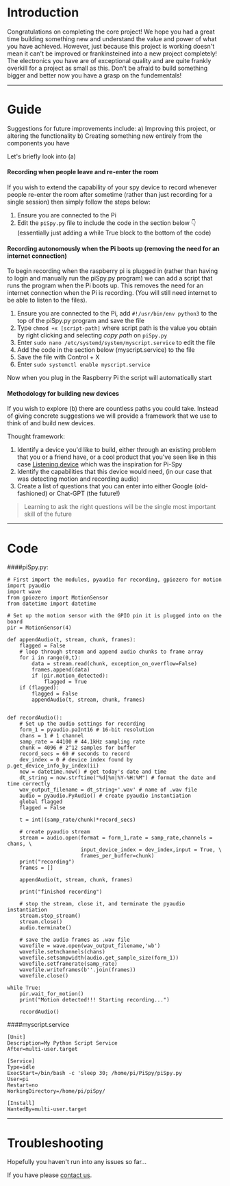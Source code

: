 # Introduction 
Congratulations on completing the core project! We hope you had a great time building something new and understand the value and power of what you have achieved. 
However, just because this project is working doesn't mean it can't be improved or frankinsteined into a new project completely!
The electronics you have are of exceptional quality and are quite frankly overkill for a project as small as this. Don't be afraid to build something bigger and better now you have a grasp on the fundementals!

---
# Guide
Suggestions for future improvements include:
    a) Improving this project, or altering the functionality
    b) Creating something new entirely from the components you have

Let's briefly look into (a)


#### Recording when people leave and re-enter the room
If you wish to extend the capability of your spy device to record whenever people re-enter the room after sometime (rather than just recording for a single session) then simply follow the steps below:
1) Ensure you are connected to the Pi
2) Edit the `piSpy.py` file to include the code in the section below 👇 (essentially just adding a while True block to the bottom of the code)


#### Recording autonomously when the Pi boots up (removing the need for an internet connection)
To begin recording when the raspberry pi is plugged in (rather than having to login and manually run the piSpy.py program) we can add a script that runs the program when the Pi boots up. This removes the need for an internet connection when the Pi is recording. (You will still need internet to be able to listen to the files).
1) Ensure you are connected to the Pi, add `#!/usr/bin/env python3` to the top of the piSpy.py program and save the file
2) Type `chmod +x [script-path]` where script path is the value you obtain by right clicking and selecting *copy path* on `piSpy.py`
3) Enter `sudo nano /etc/systemd/system/myscript.service` to edit the file
4) Add the code in the section below (myscript.service) to the file
5) Save the file with Control + X
6) Enter `sudo systemctl enable myscript.service`

Now when you plug in the Raspberry Pi the script will automatically start

#### Methodology for building new devices
If you wish to explore (b) there are countless paths you could take. Instead of giving concrete suggestions we will provide a framework that we use to think of and build new devices.

Thought framework:
1) Identify a device you'd like to build, either through an existing problem that you or a friend have, or a cool product that you've seen like in this case [Listening device](https://www.spygadgets4u.co.uk/listening-devices/listening-device-voice-recorder-with-90-day-battery.html) which was the inspiration for Pi-Spy
2) Identify the capabilities that this device would need, (in our case that was detecting motion and recording audio)
3) Create a list of questions that you can enter into either Google (old-fashioned) or Chat-GPT (the future!) 

> Learning to ask the right questions will be the single most important skill of the future


---
# Code
####piSpy.py:
```
# First import the modules, pyaudio for recording, gpiozero for motion
import pyaudio
import wave
from gpiozero import MotionSensor
from datetime import datetime

# Set up the motion sensor with the GPIO pin it is plugged into on the board
pir = MotionSensor(4)

def appendAudio(t, stream, chunk, frames):
    flagged = False
    # loop through stream and append audio chunks to frame array
    for i in range(0,t):
        data = stream.read(chunk, exception_on_overflow=False)
        frames.append(data)
        if (pir.motion_detected):  
            flagged = True
    if (flagged):
        flagged = False
        appendAudio(t, stream, chunk, frames)
    

def recordAudio():
    # Set up the audio settings for recording
    form_1 = pyaudio.paInt16 # 16-bit resolution
    chans = 1 # 1 channel
    samp_rate = 44100 # 44.1kHz sampling rate
    chunk = 4096 # 2^12 samples for buffer
    record_secs = 60 # seconds to record
    dev_index = 0 # device index found by p.get_device_info_by_index(ii)
    now = datetime.now() # get today's date and time
    dt_string = now.strftime("%d|%m|%Y-%H:%M") # format the date and time correctly
    wav_output_filename = dt_string+'.wav' # name of .wav file
    audio = pyaudio.PyAudio() # create pyaudio instantiation
    global flagged
    flagged = False

    t = int((samp_rate/chunk)*record_secs)

    # create pyaudio stream
    stream = audio.open(format = form_1,rate = samp_rate,channels = chans, \
                        input_device_index = dev_index,input = True, \
                        frames_per_buffer=chunk)
    print("recording")
    frames = []

    appendAudio(t, stream, chunk, frames)

    print("finished recording")

    # stop the stream, close it, and terminate the pyaudio instantiation
    stream.stop_stream()
    stream.close()
    audio.terminate()

    # save the audio frames as .wav file
    wavefile = wave.open(wav_output_filename,'wb')
    wavefile.setnchannels(chans)
    wavefile.setsampwidth(audio.get_sample_size(form_1))
    wavefile.setframerate(samp_rate)
    wavefile.writeframes(b''.join(frames))
    wavefile.close()

while True:
    pir.wait_for_motion()
    print("Motion detected!!! Starting recording...")

    recordAudio()
```


####myscript.service
```
[Unit]
Description=My Python Script Service
After=multi-user.target

[Service]
Type=idle
ExecStart=/bin/bash -c 'sleep 30; /home/pi/PiSpy/piSpy.py
User=pi
Restart=no
WorkingDirectory=/home/pi/piSpy/

[Install]
WantedBy=multi-user.target
```

---
# Troubleshooting

Hopefully you haven't run into any issues so far...

If you have please [contact us](https://jambyte.io/contact).